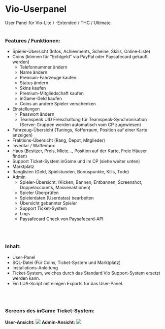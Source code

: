 # Vio-Userpanel

User Panel für Vio-Lite / -Extended / THC / Ultimate.
<br><br>
<h3>Features / Funktionen:</h3>

<ul>
  <li>Spieler-Übersicht (Infos, Achievments, Scheine, Skills, Online-Liste)</li>
  <li>
    Coins (können für "Echtgeld" via PayPal oder Paysafecard gekauft werden)
    <br>
    <ul>
      <li>Telefonnummer ändern</li>
      <li>Name ändern</li>
      <li>Premium-Fahrzeuge kaufen</li>
      <li>Status ändern</li>
      <li>Skins kaufen</li>
      <li>Premium-Mitgliedschaft kaufen</li>
      <li>inGame-Geld kaufen</li>
      <li>Coins an andere Spieler verschenken</li>
    </ul>
  </li>
  <li>
    Einstellungen
    <br>
    <ul>
      <li>Passwort ändern</li>
      <li>Teamspeak UID Freischaltung für Teamspeak-Synchronisation (Server-Gruppen werden automatisch vom CP zugewiesen)</li>
    </ul>
  </li>
  <li>Fahrzeug-Übersicht (Tunings, Kofferraum, Position auf einer Karte anzeigen)</li>
  <li>Fraktions-Übersicht (Rang, Depot, Mitglieder)</li>
  <li>Inventar / Waffenbox</li>
  <li>Haus (Besitzer, Preis, Miete..., Position auf der Karte, Freie Häuser finden)</li>
  <li>Support Ticket-System inGame und im CP (siehe weiter unten)</li>
  <li>Marktplatz</li>
  <li>Ranglisten (Geld, Spielstunden, Bonuspunkte, Kills, Tode)</li>
  <li>
    Admin
    <br>
    <ul>
      <li>Spieler-Übersicht: (Kicken, Bannen, Entbannen, Screenshot, Doppelaccounts, Massenaktionen)</li>
      <li>Spieler Überprüfen</li>
      <li>Spielerdaten (Userdatas) bearbeiten</li>
      <li>Übersicht gebannter Spieler</li>
      <li>Support Ticket-System</li>
      <li>Logs</li>
      <li>Paysafecard Check von Paysafecard-API</li>
    </ul>
  </li>
</ul>

<br><br>

<h3>Inhalt:</h3>

<ul>
  <li>User-Panel</li>
  <li>SQL-Datei (Für Coins, Ticket-System und Marktplatz)</li>
  <li>Installations-Anleitung</li>
  <li>Ticket-System, welches durch das Standard Vio Support-System ersetzt werden kann.</li>
  <li>Ein LUA-Script mit einigen Exports für das User-Panel.</li>
</ul>

<br><br>


<h3>Screens des inGame Ticket-System:</h3>
<b>User-Ansicht:</b>
<img src="https://i.imgur.com/h6liAXg.png" />
<b>Admin-Ansicht:</b>
<img src="https://i.imgur.com/00HCOd2.png" />
